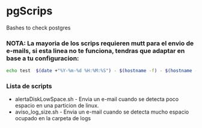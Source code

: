 # pgScrips
Bashes to check postgres

### NOTA: La mayoria de los scrips requieren mutt para el envio de e-mails, si esta linea no te funciona, tendras que adaptar en base a tu configuracion:

```sh
echo test  $(date +"%Y-%m-%d %H:%M:%S") - $(hostname -f) - $(hostname -I) | mutt -s "test $(date +"%Y-%m-%d %H:%M:%S") - $(hostname -f) - $(hostname -I)" -- diegodaf@gmail.com
```

### Lista de scripts

  - alertaDiskLowSpace.sh - Envia un e-mail cuando se detecta poco espacio en una particion de linux. 
  - aviso_log_size.sh - Envia un e-mail cuando se detecta mucho espacio ocupado en la carpeta de logs
                            
